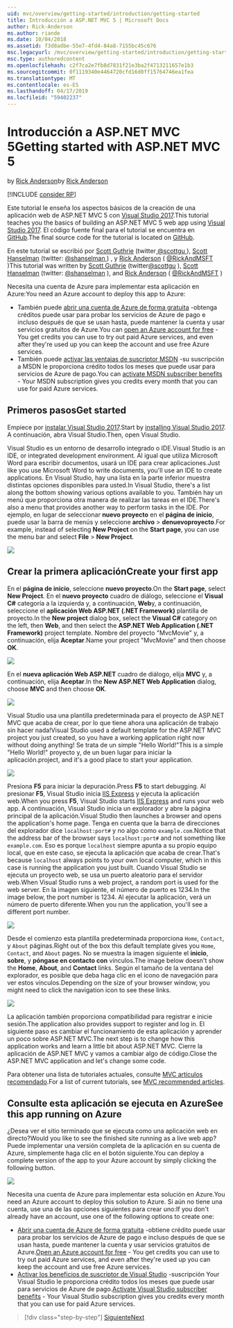 ```yaml
---
uid: mvc/overview/getting-started/introduction/getting-started
title: Introducción a ASP.NET MVC 5 | Microsoft Docs
author: Rick-Anderson
ms.author: riande
ms.date: 10/04/2018
ms.assetid: f3d8adbe-55e7-4fd4-84a8-7155bc45c676
msc.legacyurl: /mvc/overview/getting-started/introduction/getting-started
msc.type: authoredcontent
ms.openlocfilehash: c2f7ca2e7fb8d7831f21e3ba2f4713211657e1b3
ms.sourcegitcommit: 0f1119340e4464720cfd16d0ff15764746ea1fea
ms.translationtype: MT
ms.contentlocale: es-ES
ms.lasthandoff: 04/17/2019
ms.locfileid: "59402237"
---
```

# <a name="getting-started-with-aspnet-mvc-5"></a><span data-ttu-id="bd9b9-102">Introducción a ASP.NET MVC 5</span><span class="sxs-lookup"><span data-stu-id="bd9b9-102">Getting started with ASP.NET MVC 5</span></span>

<span data-ttu-id="bd9b9-103">by [Rick Anderson]((https://twitter.com/RickAndMSFT))</span><span class="sxs-lookup"><span data-stu-id="bd9b9-103">by [Rick Anderson]((https://twitter.com/RickAndMSFT))</span></span>

[!INCLUDE [consider RP](../../../../includes/razor.md)]

<span data-ttu-id="bd9b9-104">Este tutorial le enseña los aspectos básicos de la creación de una aplicación web de ASP.NET MVC 5 con [Visual Studio 2017](https://visualstudio.microsoft.com/downloads/?utm_medium=microsoft&utm_source=docs.microsoft.com&utm_campaign=button+cta&utm_content=download+vs2017).</span><span class="sxs-lookup"><span data-stu-id="bd9b9-104">This tutorial teaches you the basics of building an ASP.NET MVC 5 web app using [Visual Studio 2017](https://visualstudio.microsoft.com/downloads/?utm_medium=microsoft&utm_source=docs.microsoft.com&utm_campaign=button+cta&utm_content=download+vs2017).</span></span> <span data-ttu-id="bd9b9-105">El código fuente final para el tutorial se encuentra en [GitHub](https://github.com/aspnet/AspNetDocs/tree/master/aspnet/mvc/overview/getting-started/introduction/sample/MvcMovie/MvcMovie).</span><span class="sxs-lookup"><span data-stu-id="bd9b9-105">The final source code for the tutorial is located on [GitHub](https://github.com/aspnet/AspNetDocs/tree/master/aspnet/mvc/overview/getting-started/introduction/sample/MvcMovie/MvcMovie).</span></span>

<span data-ttu-id="bd9b9-106">En este tutorial se escribió por [Scott Guthrie](https://weblogs.asp.net/scottgu/) (twitter[ @scottgu ](https://twitter.com/scottgu) ), [Scott Hanselman](http://www.hanselman.com/blog/) (twitter: [ @shanselman ](https://twitter.com/shanselman) ) , y [Rick Anderson](https://twitter.com/RickAndMSFT) ( [ @RickAndMSFT ](https://twitter.com/#!/RickAndMSFT) )</span><span class="sxs-lookup"><span data-stu-id="bd9b9-106">This tutorial was written by [Scott Guthrie](https://weblogs.asp.net/scottgu/) (twitter[@scottgu](https://twitter.com/scottgu) ), [Scott Hanselman](http://www.hanselman.com/blog/) (twitter: [@shanselman](https://twitter.com/shanselman) ), and [Rick Anderson](https://twitter.com/RickAndMSFT) ( [@RickAndMSFT](https://twitter.com/#!/RickAndMSFT) )</span></span>

<span data-ttu-id="bd9b9-107">Necesita una cuenta de Azure para implementar esta aplicación en Azure:</span><span class="sxs-lookup"><span data-stu-id="bd9b9-107">You need an Azure account to deploy this app to Azure:</span></span>

- <span data-ttu-id="bd9b9-108">También puede [abrir una cuenta de Azure de forma gratuita](https://azure.microsoft.com/pricing/free-trial/?WT.mc_id=A443DD604) -obtenga créditos puede usar para probar los servicios de Azure de pago e incluso después de que se usan hasta, puede mantener la cuenta y usar servicios gratuitos de Azure.</span><span class="sxs-lookup"><span data-stu-id="bd9b9-108">You can [open an Azure account for free](https://azure.microsoft.com/pricing/free-trial/?WT.mc_id=A443DD604) - You get credits you can use to try out paid Azure services, and even after they're used up you can keep the account and use free Azure services.</span></span>
- <span data-ttu-id="bd9b9-109">También puede [activar las ventajas de suscriptor MSDN](https://azure.microsoft.com/pricing/member-offers/msdn-benefits-details/?WT.mc_id=A443DD604) -su suscripción a MSDN le proporciona crédito todos los meses que puede usar para servicios de Azure de pago.</span><span class="sxs-lookup"><span data-stu-id="bd9b9-109">You can [activate MSDN subscriber benefits](https://azure.microsoft.com/pricing/member-offers/msdn-benefits-details/?WT.mc_id=A443DD604) - Your MSDN subscription gives you credits every month that you can use for paid Azure services.</span></span>

## <a name="get-started"></a><span data-ttu-id="bd9b9-110">Primeros pasos</span><span class="sxs-lookup"><span data-stu-id="bd9b9-110">Get started</span></span>

<span data-ttu-id="bd9b9-111">Empiece por [instalar Visual Studio 2017](https://visualstudio.microsoft.com/downloads/?utm_medium=microsoft&utm_source=docs.microsoft.com&utm_campaign=button+cta&utm_content=download+vs2017).</span><span class="sxs-lookup"><span data-stu-id="bd9b9-111">Start by [installing Visual Studio 2017](https://visualstudio.microsoft.com/downloads/?utm_medium=microsoft&utm_source=docs.microsoft.com&utm_campaign=button+cta&utm_content=download+vs2017).</span></span> <span data-ttu-id="bd9b9-112">A continuación, abra Visual Studio.</span><span class="sxs-lookup"><span data-stu-id="bd9b9-112">Then, open Visual Studio.</span></span>

<span data-ttu-id="bd9b9-113">Visual Studio es un entorno de desarrollo integrado o IDE.</span><span class="sxs-lookup"><span data-stu-id="bd9b9-113">Visual Studio is an IDE, or integrated development environment.</span></span> <span data-ttu-id="bd9b9-114">Al igual que utiliza Microsoft Word para escribir documentos, usará un IDE para crear aplicaciones.</span><span class="sxs-lookup"><span data-stu-id="bd9b9-114">Just like you use Microsoft Word to write documents, you'll use an IDE to create applications.</span></span> <span data-ttu-id="bd9b9-115">En Visual Studio, hay una lista en la parte inferior muestra distintas opciones disponibles para usted.</span><span class="sxs-lookup"><span data-stu-id="bd9b9-115">In Visual Studio, there's a list along the bottom showing various options available to you.</span></span> <span data-ttu-id="bd9b9-116">También hay un menú que proporciona otra manera de realizar las tareas en el IDE.</span><span class="sxs-lookup"><span data-stu-id="bd9b9-116">There's also a menu that provides another way to perform tasks in the IDE.</span></span> <span data-ttu-id="bd9b9-117">Por ejemplo, en lugar de seleccionar **nuevo proyecto** en el **página de inicio**, puede usar la barra de menús y seleccione **archivo** > **denuevoproyecto**.</span><span class="sxs-lookup"><span data-stu-id="bd9b9-117">For example, instead of selecting **New Project** on the **Start page**, you can use the menu bar and select **File** > **New Project**.</span></span>

![](getting-started/_static/image1.png)

## <a name="create-your-first-app"></a><span data-ttu-id="bd9b9-118">Crear la primera aplicación</span><span class="sxs-lookup"><span data-stu-id="bd9b9-118">Create your first app</span></span>

<span data-ttu-id="bd9b9-119">En el **página de inicio**, seleccione **nuevo proyecto**.</span><span class="sxs-lookup"><span data-stu-id="bd9b9-119">On the **Start page**, select **New Project**.</span></span> <span data-ttu-id="bd9b9-120">En el **nuevo proyecto** cuadro de diálogo, seleccione el **Visual C#** categoría a la izquierda y, a continuación, **Web**y, a continuación, seleccione el **aplicación Web ASP.NET (.NET Framework)**  plantilla de proyecto.</span><span class="sxs-lookup"><span data-stu-id="bd9b9-120">In the **New project** dialog box, select the **Visual C#** category on the left, then **Web**, and then select the **ASP.NET Web Application (.NET Framework)** project template.</span></span> <span data-ttu-id="bd9b9-121">Nombre del proyecto "MvcMovie" y, a continuación, elija **Aceptar**.</span><span class="sxs-lookup"><span data-stu-id="bd9b9-121">Name your project "MvcMovie" and then choose **OK**.</span></span>

![](getting-started/_static/image2.png)

<span data-ttu-id="bd9b9-122">En el **nueva aplicación Web ASP.NET** cuadro de diálogo, elija **MVC** y, a continuación, elija **Aceptar**.</span><span class="sxs-lookup"><span data-stu-id="bd9b9-122">In the **New ASP.NET Web Application** dialog, choose **MVC** and then choose **OK**.</span></span>

![](getting-started/_static/image3.png)

<span data-ttu-id="bd9b9-123">Visual Studio usa una plantilla predeterminada para el proyecto de ASP.NET MVC que acaba de crear, por lo que tiene ahora una aplicación de trabajo sin hacer nada!</span><span class="sxs-lookup"><span data-stu-id="bd9b9-123">Visual Studio used a default template for the ASP.NET MVC project you just created, so you have a working application right now without doing anything!</span></span> <span data-ttu-id="bd9b9-124">Se trata de un simple "Hello World!"</span><span class="sxs-lookup"><span data-stu-id="bd9b9-124">This is a simple "Hello World!"</span></span> <span data-ttu-id="bd9b9-125">proyecto y, de un buen lugar para iniciar la aplicación.</span><span class="sxs-lookup"><span data-stu-id="bd9b9-125">project, and it's a good place to start your application.</span></span>

![](getting-started/_static/image4.png)

<span data-ttu-id="bd9b9-126">Presiona **F5** para iniciar la depuración.</span><span class="sxs-lookup"><span data-stu-id="bd9b9-126">Press **F5** to start debugging.</span></span> <span data-ttu-id="bd9b9-127">Al presionar **F5**, Visual Studio inicia [IIS Express](/iis/extensions/introduction-to-iis-express/iis-express-overview) y ejecuta la aplicación web.</span><span class="sxs-lookup"><span data-stu-id="bd9b9-127">When you press **F5**, Visual Studio starts [IIS Express](/iis/extensions/introduction-to-iis-express/iis-express-overview) and runs your web app.</span></span> <span data-ttu-id="bd9b9-128">A continuación, Visual Studio inicia un explorador y abre la página principal de la aplicación.</span><span class="sxs-lookup"><span data-stu-id="bd9b9-128">Visual Studio then launches a browser and opens the application's home page.</span></span> <span data-ttu-id="bd9b9-129">Tenga en cuenta que la barra de direcciones del explorador dice `localhost:port#` y no algo como `example.com`.</span><span class="sxs-lookup"><span data-stu-id="bd9b9-129">Notice that the address bar of the browser says `localhost:port#` and not something like `example.com`.</span></span> <span data-ttu-id="bd9b9-130">Eso es porque `localhost` siempre apunta a su propio equipo local, que en este caso, se ejecuta la aplicación que acaba de crear.</span><span class="sxs-lookup"><span data-stu-id="bd9b9-130">That's because `localhost` always points to your own local computer, which in this case is running the application you just built.</span></span> <span data-ttu-id="bd9b9-131">Cuando Visual Studio se ejecuta un proyecto web, se usa un puerto aleatorio para el servidor web.</span><span class="sxs-lookup"><span data-stu-id="bd9b9-131">When Visual Studio runs a web project, a random port is used for the web server.</span></span> <span data-ttu-id="bd9b9-132">En la imagen siguiente, el número de puerto es 1234.</span><span class="sxs-lookup"><span data-stu-id="bd9b9-132">In the image below, the port number is 1234.</span></span> <span data-ttu-id="bd9b9-133">Al ejecutar la aplicación, verá un número de puerto diferente.</span><span class="sxs-lookup"><span data-stu-id="bd9b9-133">When you run the application, you'll see a different port number.</span></span>

![](getting-started/_static/image5.png)

<span data-ttu-id="bd9b9-134">Desde el comienzo esta plantilla predeterminada proporciona `Home`, `Contact`, y `About` páginas.</span><span class="sxs-lookup"><span data-stu-id="bd9b9-134">Right out of the box this default template gives you `Home`, `Contact`, and `About` pages.</span></span> <span data-ttu-id="bd9b9-135">No se muestra la imagen siguiente el **inicio**, **sobre**, y **póngase en contacto con** vínculos.</span><span class="sxs-lookup"><span data-stu-id="bd9b9-135">The image below doesn't show the **Home**, **About**, and **Contact** links.</span></span> <span data-ttu-id="bd9b9-136">Según el tamaño de la ventana del explorador, es posible que deba haga clic en el icono de navegación para ver estos vínculos.</span><span class="sxs-lookup"><span data-stu-id="bd9b9-136">Depending on the size of your browser window, you might need to click the navigation icon to see these links.</span></span>

![](getting-started/_static/image6.png)

<span data-ttu-id="bd9b9-137">La aplicación también proporciona compatibilidad para registrar e inicie sesión.</span><span class="sxs-lookup"><span data-stu-id="bd9b9-137">The application also provides support to register and log in.</span></span> <span data-ttu-id="bd9b9-138">El siguiente paso es cambiar el funcionamiento de esta aplicación y aprender un poco sobre ASP.NET MVC.</span><span class="sxs-lookup"><span data-stu-id="bd9b9-138">The next step is to change how this application works and learn a little bit about ASP.NET MVC.</span></span> <span data-ttu-id="bd9b9-139">Cierre la aplicación de ASP.NET MVC y vamos a cambiar algo de código.</span><span class="sxs-lookup"><span data-stu-id="bd9b9-139">Close the ASP.NET MVC application and let's change some code.</span></span>

<span data-ttu-id="bd9b9-140">Para obtener una lista de tutoriales actuales, consulte [MVC artículos recomendado](../mvc-learning-sequence.md).</span><span class="sxs-lookup"><span data-stu-id="bd9b9-140">For a list of current tutorials, see [MVC recommended articles](../mvc-learning-sequence.md).</span></span>

## <a name="see-this-app-running-on-azure"></a><span data-ttu-id="bd9b9-141">Consulte esta aplicación se ejecuta en Azure</span><span class="sxs-lookup"><span data-stu-id="bd9b9-141">See this app running on Azure</span></span>

<span data-ttu-id="bd9b9-142">¿Desea ver el sitio terminado que se ejecuta como una aplicación web en directo?</span><span class="sxs-lookup"><span data-stu-id="bd9b9-142">Would you like to see the finished site running as a live web app?</span></span> <span data-ttu-id="bd9b9-143">Puede implementar una versión completa de la aplicación en su cuenta de Azure, simplemente haga clic en el botón siguiente.</span><span class="sxs-lookup"><span data-stu-id="bd9b9-143">You can deploy a complete version of the app to your Azure account by simply clicking the following button.</span></span>

[![](https://azuredeploy.net/deploybutton.png)](https://azuredeploy.net/?repository=https://github.com/aspnet/AspNetDocs/tree/master/aspnet/mvc/overview/getting-started/introduction/sample/MvcMovie&amp;WT.mc_id=deploy_azure_aspnet)

<span data-ttu-id="bd9b9-144">Necesita una cuenta de Azure para implementar esta solución en Azure.</span><span class="sxs-lookup"><span data-stu-id="bd9b9-144">You need an Azure account to deploy this solution to Azure.</span></span> <span data-ttu-id="bd9b9-145">Si aún no tiene una cuenta, use una de las opciones siguientes para crear uno:</span><span class="sxs-lookup"><span data-stu-id="bd9b9-145">If you don't already have an account, use one of the following options to create one:</span></span>

- <span data-ttu-id="bd9b9-146">[Abrir una cuenta de Azure de forma gratuita](https://azure.microsoft.com/pricing/free-trial/?WT.mc_id=A443DD604) -obtiene crédito puede usar para probar los servicios de Azure de pago e incluso después de que se usan hasta, puede mantener la cuenta y usar servicios gratuitos de Azure.</span><span class="sxs-lookup"><span data-stu-id="bd9b9-146">[Open an Azure account for free](https://azure.microsoft.com/pricing/free-trial/?WT.mc_id=A443DD604) - You get credits you can use to try out paid Azure services, and even after they're used up you can keep the account and use free Azure services.</span></span>
- <span data-ttu-id="bd9b9-147">[Activar los beneficios de suscriptor de Visual Studio](https://azure.microsoft.com/pricing/member-offers/credit-for-visual-studio-subscribers) -suscripción Your Visual Studio le proporciona crédito todos los meses que puede usar para servicios de Azure de pago.</span><span class="sxs-lookup"><span data-stu-id="bd9b9-147">[Activate Visual Studio subscriber benefits](https://azure.microsoft.com/pricing/member-offers/credit-for-visual-studio-subscribers) - Your Visual Studio subscription gives you credits every month that you can use for paid Azure services.</span></span>

> [!div class="step-by-step"]
> [<span data-ttu-id="bd9b9-148">Siguiente</span><span class="sxs-lookup"><span data-stu-id="bd9b9-148">Next</span></span>](adding-a-controller.md)
